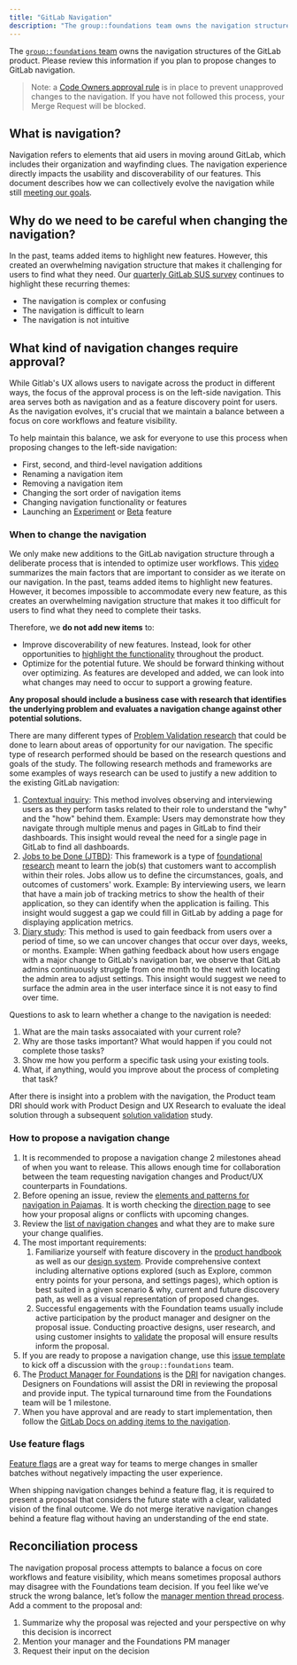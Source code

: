```yaml
---
title: "GitLab Navigation"
description: "The group::foundations team owns the navigation structures of the GitLab product. Please review this information if you plan to propose changes to GitLab navigation."
---
```


The [`group::foundations` team](/handbook/product/categories/#foundations-group) owns the navigation structures of the GitLab product. Please review this information if you plan to propose changes to GitLab navigation.

> Note: a [Code Owners approval rule](https://docs.gitlab.com/ee/user/project/codeowners/) is in place to prevent unapproved changes to the navigation. If you have not followed this process, your Merge Request will be blocked.

## What is navigation?

Navigation refers to elements that aid users in moving around GitLab, which includes their organization and wayfinding clues. The navigation experience directly impacts the usability and discoverability of our features. This document describes how we can collectively evolve the navigation while still [meeting our goals](https://about.gitlab.com/direction/manage/foundations/navigation_settings/#navigation).
 
## Why do we need to be careful when changing the navigation?

In the past, teams added items to highlight new features. However, this created an overwhelming navigation structure that makes it challenging for users to find what they need. Our [quarterly GitLab SUS survey](https://gitlab.com/groups/gitlab-org/-/epics/1455) continues to highlight these recurring themes:

* The navigation is complex or confusing
* The navigation is difficult to learn
* The navigation is not intuitive

## What kind of navigation changes require approval?

While Gitlab's UX allows users to navigate across the product in different ways, the focus of the approval process is on the left-side navigation. This area serves both as navigation and as a feature discovery point for users. As the navigation evolves, it's crucial that we maintain a balance between a focus on core workflows and feature visibility. 

To help maintain this balance, we ask for everyone to use this process when proposing changes to the left-side navigation:

- First, second, and third-level navigation additions
- Renaming a navigation item
- Removing a navigation item
- Changing the sort order of navigation items
- Changing navigation functionality or features
- Launching an [Experiment](https://docs.gitlab.com/ee/policy/experiment-beta-support.html#experiment) or [Beta](https://docs.gitlab.com/ee/policy/experiment-beta-support.html) feature

### When to change the navigation

We only make new additions to the GitLab navigation structure through a deliberate process that is intended to optimize user workflows. This [video](https://www.nngroup.com/videos/number-items-navigation-menu/) summarizes the main factors that are important to consider as we iterate on our navigation. In the past, teams added items to highlight new features. However, it becomes impossible to accommodate every new feature, as this creates an overwhelming navigation structure that makes it too difficult for users to find what they need to complete their tasks.

Therefore, we **do not add new items** to:

- Improve discoverability of new features. Instead, look for other opportunities to [highlight the functionality](https://design.gitlab.com/usability/feature-discovery) throughout the product.
- Optimize for the potential future. We should be forward thinking without over optimizing. As features are developed and added, we can look into what changes may need to occur to support a growing feature.

**Any proposal should include a business case with research that identifies the underlying problem and evaluates a navigation change against other potential solutions.**

There are many different types of [Problem Validation research](/handbook/product/ux/ux-research/problem-validation-and-methods/) that could be done to learn about areas of opportunity for our navigation. The specific type of research performed should be based on the research questions and goals of the study. The following research methods and frameworks are some examples of ways research can be used to justify a new addition to the existing GitLab navigation:
1. [Contextual inquiry](https://www.nngroup.com/articles/contextual-inquiry/): This method involves observing and interviewing users as they perform tasks related to their role to understand the "why" and the "how" behind them. Example: Users may demonstrate how they navigate through multiple menus and pages in GitLab to find their dashboards. This insight would reveal the need for a single page in GitLab to find all dashboards.
1. [Jobs to be Done (JTBD)](/handbook/product/ux/jobs-to-be-done/): This framework is a type of [foundational research](/handbook/product/ux/ux-research/foundational-research/) meant to learn the job(s) that customers want to accomplish within their roles. Jobs allow us to define the circumstances, goals, and outcomes of customers' work. Example: By interviewing users, we learn that have a main job of tracking metrics to show the health of their application, so they can identify when the application is failing. This insight would suggest a gap we could fill in GitLab by adding a page for displaying application metrics.
1. [Diary study](/handbook/product/ux/ux-research/diary-studies/): This method is used to gain feedback from users over a period of time, so we can uncover changes that occur over days, weeks, or months. Example: When gathing feedback about how users engage with a major change to GitLab's navigation bar, we observe that GitLab admins continuously struggle from one month to the next with locating the admin area to adjust settings. This insight would suggest we need to surface the admin area in the user interface since it is not easy to find over time.

Questions to ask to learn whether a change to the navigation is needed:

1. What are the main tasks assocaiated with your current role?
1. Why are those tasks important? What would happen if you could not complete those tasks?
1. Show me how you perform a specific task using your existing tools.
1. What, if anything, would you improve about the process of completing that task?

After there is insight into a problem with the navigation, the Product team DRI should work with Product Design and UX Research to evaluate the ideal solution through a subsequent [solution validation](/handbook/product/ux/ux-research/evaluating-navigation/#our-approach-to-evaluating-navigation-changes) study.

### How to propose a navigation change

1. It is recommended to propose a navigation change 2 milestones ahead of when you want to release. This allows enough time for collaboration between the team requesting navigation changes and Product/UX counterparts in Foundations.
1. Before opening an issue, review the [elements and patterns for navigation in Pajamas](https://design.gitlab.com/patterns/navigation). It is worth checking the [direction page](https://about.gitlab.com/direction/manage/foundations/navigation_settings/) to see how your proposal aligns or conflicts with upcoming changes.
1. Review the [list of navigation changes](/handbook/product/ux/navigation/#what-are-navigation-changes) and what they are to make sure your change qualifies.
1. The most important requirements:
   1. Familiarize yourself with feature discovery in the [product handbook](/handbook/product/product-principles/#discoverability-without-being-annoying) as well as our [design system](https://design.gitlab.com/usability/feature-discovery). Provide comprehensive context including alternative options explored (such as Explore, common entry points for your persona, and settings pages), which option is best suited in a given scenario & why, current and future discovery path, as well as a visual representation of proposed changes.
   1. Successful engagements with the Foundation teams usually include active participation by the product manager and designer on the proposal issue. Conducting proactive designs, user research, and using customer insights to [validate](/handbook/product-development-flow/#validation-phase-4-solution-validation) the proposal will ensure results inform the proposal.
1. If you are ready to propose a navigation change, use this [issue template](https://gitlab.com/gitlab-org/gitlab/-/issues/new?issuable_template=Navigation%20Proposals) to kick off a discussion with the `group::foundations` team.
1. The [Product Manager for Foundations](/handbook/product/categories/#foundations-group) is the [DRI](/handbook/people-group/directly-responsible-individuals/#what-is-a-directly-responsible-individual) for navigation changes. Designers on Foundations will assist the DRI in reviewing the proposal and provide input. The typical turnaround time from the Foundations team will be 1 milestone.
1. When you have approval and are ready to start implementation, then follow the [GitLab Docs on adding items to the navigation](https://docs.gitlab.com/ee/development/navigation_sidebar.html#adding-page-specific-vue-content).

### Use feature flags

[Feature flags](https://docs.gitlab.com/ee/operations/feature_flags.html) are a great way for teams to merge changes in smaller batches without negatively impacting the user experience.

When shipping navigation changes behind a feature flag, it is required to present a proposal that considers the future state with a clear, validated vision of the final outcome. We do not merge iterative navigation changes behind a feature flag without having an understanding of the end state.

## Reconciliation process

The navigation proposal process attempts to balance a focus on core workflows and feature visibility, which means sometimes proposal authors may disagree with the Foundations team decision. If you feel like we’ve struck the wrong balance, let’s follow the [manager mention thread process](https://handbook.gitlab.com/handbook/communication/#scaling-merge-requests-through-manager-mention-mrs-formerly-consolidated-mrs). Add a comment to the proposal and:

1. Summarize why the proposal was rejected and your perspective on why this decision is incorrect
1. Mention your manager and the Foundations PM manager
1. Request their input on the decision
